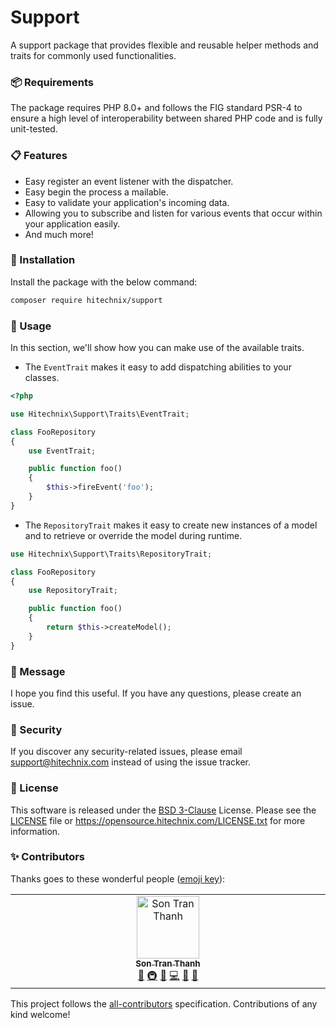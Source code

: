 # Support

A support package that provides flexible and reusable helper methods and traits for commonly used functionalities.

### 📦 Requirements

The package requires PHP 8.0+ and follows the FIG standard PSR-4 to ensure a high level of interoperability between shared PHP code and is fully unit-tested.

### 📋 Features

- Easy register an event listener with the dispatcher.
- Easy begin the process a mailable.
- Easy to validate your application's incoming data.
- Allowing you to subscribe and listen for various events that occur within your application easily.
- And much more!

### 🔧 Installation

Install the package with the below command:

```sh
composer require hitechnix/support
```

### 📝 Usage

In this section, we'll show how you can make use of the available traits.

- The `EventTrait` makes it easy to add dispatching abilities to your classes.

```php
<?php

use Hitechnix\Support\Traits\EventTrait;

class FooRepository
{
    use EventTrait;

    public function foo()
    {
        $this->fireEvent('foo');
    }
}
```

- The `RepositoryTrait` makes it easy to create new instances of a model and to retrieve or override the model during runtime.

```php
use Hitechnix\Support\Traits\RepositoryTrait;

class FooRepository
{
    use RepositoryTrait;

    public function foo()
    {
        return $this->createModel();
    }
}
```

### 📨 Message

I hope you find this useful. If you have any questions, please create an issue.

### 🔐 Security

If you discover any security-related issues, please email support@hitechnix.com instead of using the issue tracker.

### 📖 License

This software is released under the [BSD 3-Clause][link-license] License. Please see the [LICENSE](LICENSE) file
or https://opensource.hitechnix.com/LICENSE.txt for more information.

### ✨ Contributors

Thanks goes to these wonderful people ([emoji key](https://allcontributors.org/docs/en/emoji-key)):

<!-- ALL-CONTRIBUTORS-LIST:START - Do not remove or modify this section -->
<!-- prettier-ignore-start -->
<!-- markdownlint-disable -->
<table>
  <td align="center" valign="top" width="14.28%">
    <a href="https://trants.me">
      <img src="https://avatars.githubusercontent.com/u/40693126?v=4?s=100" width="100px;" alt="Son Tran Thanh" />
      <br />
      <sub>
        <b>Son Tran Thanh</b>
      </sub>
    </a>
    <br />
    <a href="#tool-trants" title="Tools">🔧</a>
    <a href="#infra-trants" title="Infrastructure (Hosting, Build-Tools, etc)">🚇</a>
    <a href="#maintenance-trants" title="Maintenance">🚧</a>
    <a href="https://github.com/hitechnix/support/commits?author=trants" title="Code">💻</a>
    <a href="https://github.com/hitechnix/support/commits?author=trants" title="Documentation">📖</a>
    <a href="https://github.com/hitechnix/support/pulls?q=is%3Apr+reviewed-by%3Atrants" title="Reviewed Pull Requests">👀</a>
  </td>
</table>

<!-- markdownlint-restore -->
<!-- prettier-ignore-end -->

<!-- ALL-CONTRIBUTORS-LIST:END -->

This project follows the [all-contributors](https://allcontributors.org) specification.
Contributions of any kind welcome!

[link-license]: https://opensource.org/license/bsd-3-clause
